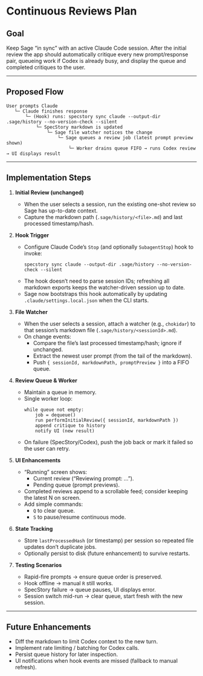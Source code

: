 # Continuous Reviews Plan

## Goal
Keep Sage “in sync” with an active Claude Code session. After the initial review the app should automatically critique every new prompt/response pair, queueing work if Codex is already busy, and display the queue and completed critiques to the user.

---

## Proposed Flow

```
User prompts Claude
   └─ Claude finishes response
       └─ (Hook) runs: specstory sync claude --output-dir .sage/history --no-version-check --silent
           └─ SpecStory markdown is updated
               └─ Sage file watcher notices the change
                   └─ Sage queues a review job (latest prompt preview shown)
                       └─ Worker drains queue FIFO → runs Codex review → UI displays result
```

---

## Implementation Steps

1. **Initial Review (unchanged)**  
   - When the user selects a session, run the existing one-shot review so Sage has up-to-date context.  
   - Capture the markdown path (`.sage/history/<file>.md`) and last processed timestamp/hash.  

2. **Hook Trigger**  
   - Configure Claude Code’s `Stop` (and optionally `SubagentStop`) hook to invoke:  
     ```
     specstory sync claude --output-dir .sage/history --no-version-check --silent
     ```  
   - The hook doesn’t need to parse session IDs; refreshing all markdown exports keeps the watcher-driven session up to date.
   - Sage now bootstraps this hook automatically by updating `.claude/settings.local.json` when the CLI starts.

3. **File Watcher**  
   - When the user selects a session, attach a watcher (e.g., `chokidar`) to that session’s markdown file (`.sage/history/<sessionId>.md`).  
   - On change events:  
     - Compare the file’s last processed timestamp/hash; ignore if unchanged.  
     - Extract the newest user prompt (from the tail of the markdown).  
     - Push `{ sessionId, markdownPath, promptPreview }` into a FIFO queue.

4. **Review Queue & Worker**  
   - Maintain a queue in memory.  
   - Single worker loop:  
     ```
     while queue not empty:
         job = dequeue()
         run performInitialReview({ sessionId, markdownPath })
         append critique to history
         notify UI (new result)
     ```  
   - On failure (SpecStory/Codex), push the job back or mark it failed so the user can retry.

5. **UI Enhancements**  
   - “Running” screen shows:  
     - Current review (“Reviewing prompt: …”).  
     - Pending queue (prompt previews).  
   - Completed reviews append to a scrollable feed; consider keeping the latest N on screen.  
   - Add simple commands:  
     - `Q` to clear queue.  
     - `S` to pause/resume continuous mode.

6. **State Tracking**  
   - Store `lastProcessedHash` (or timestamp) per session so repeated file updates don’t duplicate jobs.  
   - Optionally persist to disk (future enhancement) to survive restarts.

7. **Testing Scenarios**  
   - Rapid-fire prompts → ensure queue order is preserved.  
   - Hook offline → manual `R` still works.  
   - SpecStory failure → queue pauses, UI displays error.  
   - Session switch mid-run → clear queue, start fresh with the new session.

---

## Future Enhancements
- Diff the markdown to limit Codex context to the new turn.  
- Implement rate limiting / batching for Codex calls.  
- Persist queue history for later inspection.  
- UI notifications when hook events are missed (fallback to manual refresh).
